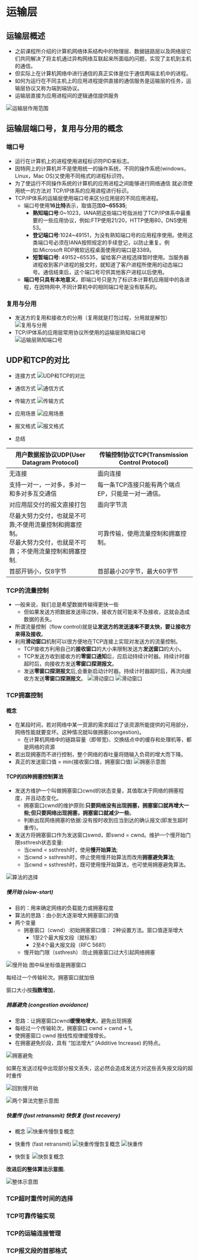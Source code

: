 # 运输层

## 运输层概述

- 之前课程所介绍的计算机网络体系结构中的物理层、数据链路层以及网络层它们共同解决了将主机通过异构网络互联起来所面临的问题，实现了主机到主机的通信。
- 但实际上在计算机网络中进行通信的真正实体是位于通信两端主机中的进程。
- 如何为运行在不同主机上的应用进程提供直接的通信服务是运输层的任务，运输层协议又称为端到端协议。
- 运输层直接为应用进程间的逻辑通信提供服务

![运输层作用范围](images.assets/运输层作用范围.png)

## 运输层端口号，复用与分用的概念

### 端口号

- 运行在计算机上的进程使用进程标识符PID来标志。
- 因特网上的计算机并不是使用统一的操作系统，不同的操作系统(windows，Linux，Mac OS)又使用不同格式的进程标识符。
- 为了使运行不同操作系统的计算机的应用进程之间能够进行网络通信
就必须使用统一的方法对
TCP/IP体系的应用进程进行标识。
- TCP/IP体系的运输层使用端口号来区分应用层的不同应用进程。
  - 端口号使用**16比特**表示，取值范围**0~65535**;
    - **熟知端口号**:0~1023，IANA把这些端口号指派给了TCP/IP体系中最重要的一些应用协议，例如:FTP使用21/20，HTTP使用80，DNS使用53。
    - **登记端口号**:1024~49151，为没有熟知端口号的应用程序使用。使用这类端口号必须在IANA按照规定的手续登记，以防止重复。例如:Microsoft RDP微软远程桌面使用的端口是3389。
    - **短暂端口号**: 49152~65535，留给客户进程选择暂时使用。当服务器进程收到客户进程的报文时，就知道了客户进程所使用的动态端口号。通信结束后，这个端口号可供其他客户进程以后使用。
  - **端口号只具有本地意义**，即端口号只是为了标识本计算机应用层中的各进程，在因特网中,不同计算机中的相同端口号是没有联系的。

### 复用与分用

- 发送方的复用和接收方的分用（复用就是打包过程，分用就是解包）
![复用与分用](./images.assets/复用与分用.png)
- TCP/IP体系的应用层常用协议所使用的运输层熟知端口号
![运输层熟知端口号](./images.assets/运输层熟知端口号.png)

## UDP和TCP的对比

- 连接方式
![UDP和TCP的对比](./images.assets/TCPUDP对比.png)
- 通信方式
![通信方式](./images.assets/通信方式.png)
- 传输方式
![传输方式](./images.assets/传输方式.png)
- 应用场景
![应用场景](./images.assets/应用场景.png)
- 报文格式
![报文格式](./images.assets/报文格式.png)

- 总结

| 用户数据报协议UDP(User Datagram Protocol)                    | 传输控制协议TCP(Transmission Control Protocol)    |
| ------------------------------------------------------------ | ------------------------------------------------- |
| 无连接                                                       | 面向连接                                          |
| 支持一对一，一对多，多对一和多对多互交通信                   | 每一条TCP连接只能有两个端点EP，只能是一对一通信。 |
| 对应用层交付的报文直接打包                                   | 面向字节流                                        |
| 尽最大努力交付，也就是不可靠;不使用流量控制和拥塞控制。<br/> 尽最大努力交付，也就是不可靠；不使用流量控制和拥塞控制. | 可靠传输，使用流量控制和拥塞控制。                |
| 首部开销小，仅8字节                                          | 首部最小20字节，最大60字节                        |

### TCP的流量控制

- —般来说，我们总是希望数据传输得更快一些
  - 但如果发送方把数据发送得过快，接收方就可能来不及接收，这就会造成数据的丢失。
- 所谓流量控制（flow control)就是**让发送方的发送速率不要太快，要让接收方来得及接收**。
- 利用**滑动窗口**机制可以很方便地在TCP连接上实现对发送方的流量控制。
  - TCP接收方利用自己的**接收窗口**的大小来限制发送方**发送窗口**的大小。
  - TCP发送方收到接收方的**零窗口通知**后，应启动持续计时器。持续计时器超时后，向接收方发送**零窗口探测报文**。
  - 发送**零窗口探测报文**后,会重新启动计时器。持续计时器超时后，再次向接收方发送**零窗口探测报文**。
![滑动窗口](./images.assets/滑动窗口1.png)
![滑动窗口](./images.assets/滑动窗口2.png)

### TCP拥塞控制

#### 概念

- 在某段时间，若对网络中某一资源的需求超过了该资源所能提供的可用部分，网络性能就要变坏。这种情况就叫做拥塞(congestion)。
  - 在计算机网络中的链路容量（即带宽)、交换结点中的缓存和处理机等，都是网络的资源
- 若出现拥塞而不进行控制，整个网络的吞吐量将随输入负荷的增大而下降。
- 真正的发送窗口值 = min(接收窗口值，拥塞窗口值)
![拥塞示意图](./images.assets/拥塞示意图.png)

#### TCP的四种拥塞控制算法

- 发送方维护一个叫做拥塞窗口cwnd的状态变量，其值取决于网络的拥塞程度，并且动态变化。
  - 拥塞窗口cwnd的维护原则:**只要网络没有出现拥塞，拥塞窗口就再增大一些;但只要网络出现拥塞，拥塞窗口就减少一些**。
  - 判断出现网络拥塞的依据:没有按时收到应当到达的确认报文(即发生超时重传)。
- 发送方将拥塞窗口作为发送窗口swnd，即swnd = cwnd。维护一个慢开始门限ssthresh状态变量:
  - 当cwnd < ssthresh时，使用**慢开始算法**;
  - 当cwnd > ssthresh时，停止使用慢开始算法而改用**拥塞避免算法**;
  - 当cwnd = ssthresh时，既可使用慢开始算法，也可使用拥塞避免算法。

![算法的选择](./images.assets/算法的选择.png)

##### 慢开始 (slow-start)

- 目的：用来确定网络的负载能力或拥塞程度
- 算法的思路：由小到大逐渐增大拥塞窗口的值
- 两个变量
  - 拥塞窗口（cwnd）:初始拥塞窗口值： 2种设置方法。窗口值逐渐增大
    - 1至2个最大报文段（就标准）
    - 2至4个最大报文段（RFC 5681）
  - 慢开始门限（ssthresh）:防止拥塞窗口过大引起网络拥塞

![慢开始](./images.assets/慢开始.png)
图中纵坐标值是拥塞窗口

每经过一个传输轮次。拥塞窗口就加倍

窗口大小按**指数增加**，

##### 拥基避免 (congestion avoidance)

- 思路：让拥塞窗口cwnd**缓慢地增大**，避免出现拥塞
- 每经过一个传输轮次，拥塞窗口 cwnd = cwnd + 1。
- 使拥塞窗口 cwnd 按线性规律缓慢增长。
- 在拥塞避免阶段，具有 “加法增大” (Additive Increase) 的特点。

![拥塞避免](./images.assets/拥塞避免.png)

如果在发送过程中出现部分报文丢失，这必然会造成发送方对这些丢失报文段的超时重传

![回到慢开始](./images.assets/回到慢开始.png)

![两个算法完整示意图](./images.assets/两个算法完整示意图.png)

##### 快重传 (fast retransmit) 快恢复 (fast recovery)

- 概念
![快重传慢恢复概念](./images.assets/快重传慢恢复概念.png)

- 快重传 (fast retransmit)
![快重传慢恢复概念](./images.assets/快重传慢恢复概念2.png)
![快重传](./images.assets/快重传.png)

- 快恢复
![快恢复概念](./images.assets/快恢复.png)

**改进后的整体算法示意图.**

![整体示意图](./images.assets/整体示意图.png)

### TCP超时重传时间的选择

### TCP可靠传输实现

### TCP的运输连接管理

### TCP报文段的首部格式
